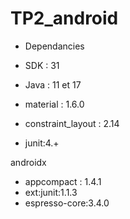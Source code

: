 # TP2_android



- Dependancies



 
- SDK : 31
- Java : 11 et 17 

- material : 1.6.0
- constraint_layout : 2.14
- junit:4.+

androidx
- appcompact : 1.4.1
- ext:junit:1.1.3
- espresso-core:3.4.0

